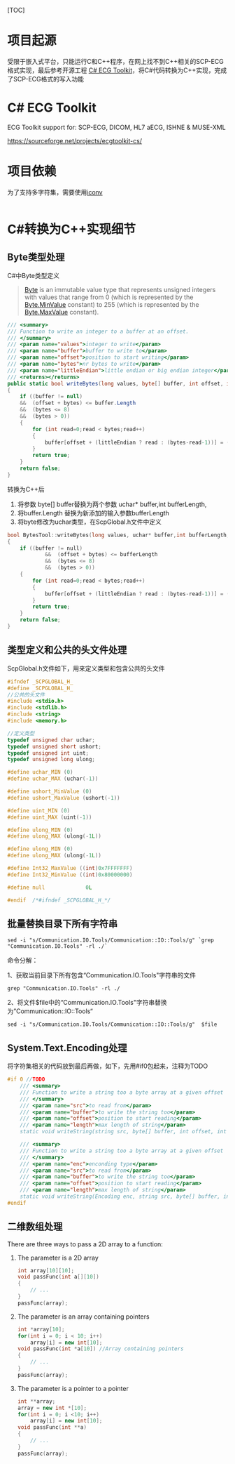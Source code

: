 [TOC]

# 项目起源

受限于嵌入式平台，只能运行C和C++程序，在网上找不到C++相关的SCP-ECG格式实现，最后参考开源工程 [C# ECG Toolkit](https://sourceforge.net/projects/ecgtoolkit-cs/)，将C#代码转换为C++实现，完成了SCP-ECG格式的写入功能

# C# ECG Toolkit

ECG Toolkit support for: SCP-ECG, DICOM, HL7 aECG, ISHNE & MUSE-XML

https://sourceforge.net/projects/ecgtoolkit-cs/

# 项目依赖

为了支持多字符集，需要使用[iconv](https://www.gnu.org/software/libiconv/)

```c++

```



# C#转换为C++实现细节

## Byte类型处理

C#中Byte类型定义

> [Byte](https://docs.microsoft.com/en-us/dotnet/api/system.byte?view=net-6.0) is an immutable value type that represents unsigned integers with values that range from 0 (which is represented by the [Byte.MinValue](https://docs.microsoft.com/en-us/dotnet/api/system.byte.minvalue?view=net-6.0) constant) to 255 (which is represented by the [Byte.MaxValue](https://docs.microsoft.com/en-us/dotnet/api/system.byte.maxvalue?view=net-6.0) constant). 

```c#
/// <summary>
/// Function to write an integer to a buffer at an offset.
/// </summary>
/// <param name="values">integer to write</param>
/// <param name="buffer">buffer to write to</param>
/// <param name="offset">position to start writing</param>
/// <param name="bytes">nr bytes to write</param>
/// <param name="littleEndian">little endian or big endian integer</param>
/// <returns></returns>
public static bool writeBytes(long values, byte[] buffer, int offset, int bytes, bool littleEndian)
{
	if ((buffer != null)
	&&  (offset + bytes) <= buffer.Length
	&&  (bytes <= 8)
	&&  (bytes > 0))
	{
		for (int read=0;read < bytes;read++)
		{
			buffer[offset + (littleEndian ? read : (bytes-read-1))] = (byte) ((values >> (read << 3)) & 0xff);
		}
		return true;
	}
	return false;
}
```

转换为C++后

1. 将参数 byte[] buffer替换为两个参数 uchar* buffer,int bufferLength,
2. 将buffer.Length 替换为新添加的输入参数bufferLength
3. 将byte修改为uchar类型，在ScpGlobal.h文件中定义

```c++
bool BytesTool::writeBytes(long values, uchar* buffer,int bufferLength, int offset, int bytes, bool littleEndian)
{
    if ((buffer != null)
            &&  (offset + bytes) <= bufferLength
            &&  (bytes <= 8)
            &&  (bytes > 0))
    {
        for (int read=0;read < bytes;read++)
        {
            buffer[offset + (littleEndian ? read : (bytes-read-1))] = (uchar) ((values >> (read << 3)) & 0xff);
        }
        return true;
    }
    return false;
}
```

## 类型定义和公共的头文件处理

ScpGlobal.h文件如下，用来定义类型和包含公共的头文件

```c++
#ifndef _SCPGLOBAL_H_
#define _SCPGLOBAL_H_
//公共的头文件
#include <stdio.h>
#include <stdlib.h>
#include <string>
#include <memory.h>

//定义类型
typedef unsigned char uchar;
typedef unsigned short ushort;
typedef unsigned int uint;
typedef unsigned long ulong;

#define uchar_MIN (0)
#define uchar_MAX (uchar(-1))

#define ushort_MinValue (0)
#define ushort_MaxValue (ushort(-1))

#define uint_MIN (0)
#define uint_MAX (uint(-1))

#define ulong_MIN (0)
#define ulong_MAX (ulong(-1L))

#define ulong_MIN (0)
#define ulong_MAX (ulong(-1L))

#define Int32_MaxValue ((int)0x7FFFFFFF)
#define Int32_MinValue ((int)0x80000000)

#define null             0L

#endif  /*#ifndef _SCPGLOBAL_H_*/
```

## 批量替换目录下所有字符串

```shell
sed -i "s/Communication.IO.Tools/Communication::IO::Tools/g" `grep "Communication.IO.Tools" -rl ./`
```

命令分解：

1、获取当前目录下所有包含“Communication.IO.Tools"字符串的文件

```shell
grep "Communication.IO.Tools" -rl ./
```

2、将文件$file中的“Communication.IO.Tools"字符串替换为”Communication::IO::Tools“

```shell
sed -i "s/Communication.IO.Tools/Communication::IO::Tools/g"  $file
```

## System.Text.Encoding处理

将字符集相关的代码放到最后再做，如下，先用#if0包起来，注释为TODO

```c++
#if 0 //TODO
    /// <summary>
    ///	Function to write a string too a byte array at a given offset
    /// </summary>
    /// <param name="src">to read from</param>
    /// <param name="buffer">to write the string too</param>
    /// <param name="offset">position to start reading</param>
    /// <param name="length">max length of string</param>
    static void writeString(string src, byte[] buffer, int offset, int length);

    /// <summary>
    ///	Function to write a string too a byte array at a given offset
    /// </summary>
    /// <param name="enc">enconding type</param>
    /// <param name="src">to read from</param>
    /// <param name="buffer">to write the string too</param>
    /// <param name="offset">position to start reading</param>
    /// <param name="length">max length of string</param>
    static void writeString(Encoding enc, string src, byte[] buffer, int offset, int length);
#endif
```

## 二维数组处理

There are three ways to pass a 2D array to a function:

1. The parameter is a 2D array

   ```cpp
   int array[10][10];
   void passFunc(int a[][10])
   {
       // ...
   }
   passFunc(array);
   ```

2. The parameter is an array containing pointers

   ```cpp
   int *array[10];
   for(int i = 0; i < 10; i++)
       array[i] = new int[10];
   void passFunc(int *a[10]) //Array containing pointers
   {
       // ...
   }
   passFunc(array);
   ```

3. The parameter is a pointer to a pointer

   ```cpp
   int **array;
   array = new int *[10];
   for(int i = 0; i <10; i++)
       array[i] = new int[10];
   void passFunc(int **a)
   {
       // ...
   }
   passFunc(array);
   ```